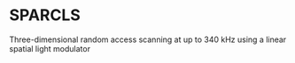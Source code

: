 # SPARCLS
 Three-dimensional random access scanning at up to 340 kHz using a linear spatial light modulator

